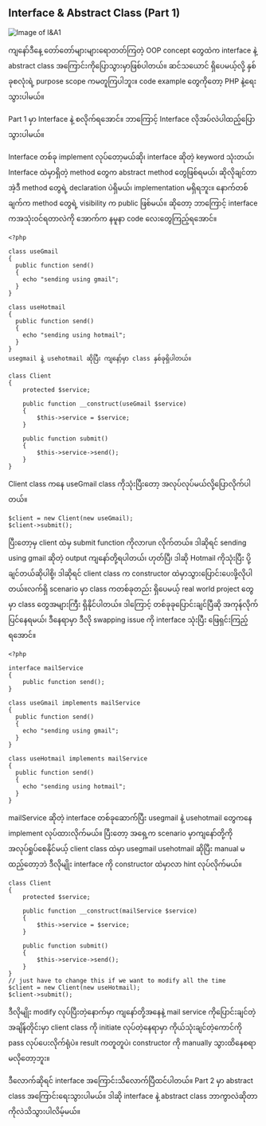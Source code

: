 ## Interface & Abstract Class (Part 1)

![Image of I&A1](https://raw.githubusercontent.com/HlaingTinHtun/OOP-Design-Patterns-In-PHP/master/images/interface-abstract-part1.png)

ကျနော်ဒီနေ့ တော်တော်များများရောတတ်ကြတဲ့ OOP concept တွေထဲက interface နဲ့ abstract class အကြောင်းကိုပြောသွားမှာဖြစ်ပါတယ်။ ဆင်သယောင် ရှိပေမယ့်လို့ နှစ်ခုစလုံးရဲ့ purpose scope ကမတူကြပါဘူး။ code example တွေကိုတော့ PHP နဲ့ရေးသွားပါမယ်။

Part 1 မှာ Interface နဲ့ စလိုက်ရအောင်။ ဘာကြောင့် Interface လိုအပ်လဲပါထည့်ပြောသွားပါမယ်။

Interface တစ်ခု implement လုပ်တော့မယ်ဆို၊ interface ဆိုတဲ့ keyword သုံးတယ်၊ Interface ထဲမှာရှိတဲ့ method တွေက abstract method တွေဖြစ်ရမယ်၊ ဆိုလိုချင်တာ အဲ့ဒီ method တွေရဲ့ declaration ပဲရှိမယ်၊ implementation မရှိရဘူး။ နောက်တစ်ချက်က method တွေရဲ့ visibility က public ဖြစ်မယ်။ ဆိုတော့ ဘာကြောင့် interface ကအသုံးဝင်ရတာလဲကို အောက်က နမူနာ code လေးတွေကြည့်ရအောင်။

```
<?php

class useGmail
{
  public function send()
  {
    echo "sending using gmail";
  }
}

class useHotmail
{
  public function send()
  {
    echo "sending using hotmail";
  }
}
usegmail နဲ့ usehotmail ဆိုပြီး ကျနော့်မှာ class နှစ်ခုရှိပါတယ်။

class Client
{
    protected $service;

    public function __construct(useGmail $service)
    {
        $this->service = $service;
    }

    public function submit()
    {
        $this->service->send();
    }
}
```
Client class ကနေ useGmail class ကိုသုံးပြီးတော့ အလုပ်လုပ်မယ်လို့ပြောလိုက်ပါတယ်။
```
$client = new Client(new useGmail);
$client->submit();
```
ပြီးတော့မှ client ထဲမှ submit function ကိုလာrun လိုက်တယ်။ ဒါဆိုရင် sending using gmail ဆိုတဲ့ output ကျနော်တို့ရပါတယ်၊ ဟုတ်ပြီ၊ ဒါဆို Hotmail ကိုသုံးပြီး ပို့ချင်တယ်ဆိုပါစို့၊ ဒါဆိုရင် client class က constructor ထဲမှာသွားပြောင်းပေးဖို့လိုပါတယ်။လက်ရှိ scenario မှာ class ကတစ်ခုတည်း ရှိပေမယ့် real world project တွေမှာ class တွေအများကြီး ရှိနိုင်ပါတယ်။ ဒါကြောင့် တစ်ခုခုပြောင်းချင်ပြီဆို အကုန်လိုက်ပြင်နေရမယ်၊ ဒီနေရာမှာ ဒီလို swapping issue ကို interface သုံးပြီး ဖြေရှင်းကြည့်ရအောင်။
```
<?php

interface mailService
{
    public function send();
}

class useGmail implements mailService
{
  public function send()
  {
    echo "sending using gmail";
  }
}

class useHotmail implements mailService
{
  public function send()
  {
    echo "sending using hotmail";
  }
}
```
mailService ဆိုတဲ့ interface တစ်ခုဆောက်ပြီး usegmail နဲ့ usehotmail တွေကနေ implement လုပ်ထားလိုက်မယ်။ ပြီးတော့ အရှေ့က scenario မှာကျနော်တို့ကို အလုပ်ရှုပ်စေနိုင်မယ့် client class ထဲမှာ usegmail usehotmail ဆိုပြီး manual မထည့်တော့ဘဲ ဒီလိုမျိုး interface ကို constructor ထဲမှာလာ hint လုပ်လိုက်မယ်။

```
class Client
{
    protected $service;

    public function __construct(mailService $service)
    {
        $this->service = $service;
    }

    public function submit()
    {
        $this->service->send();
    }
}
// just have to change this if we want to modify all the time
$client = new Client(new useHotmail);
$client->submit();
```

ဒီလိုမျိုး modify လုပ်ပြီးတဲ့နောက်မှာ ကျနော်တို့အနေနဲ့ mail service ကိုပြောင်းချင်တဲ့အချိန်တိုင်းမှာ client class ကို initiate လုပ်တဲ့နေရာမှာ ကိုယ်သုံးချင်တဲ့ကောင်ကို pass လုပ်ပေးလိုက်ရုံပဲ။ result ကတူတူပဲ၊ constructor ကို manually သွားထိနေစရာမလိုတော့ဘူး။

ဒီလောက်ဆိုရင် interface အကြောင်းသိလောက်ပြီထင်ပါတယ်။ Part 2 မှာ abstract class အကြောင်းရေးသွားပါမယ်။ ဒါဆို interface နဲ့ abstract class ဘာကွာလဲဆိုတာကိုလဲသိသွားပါလိမ့်မယ်။
